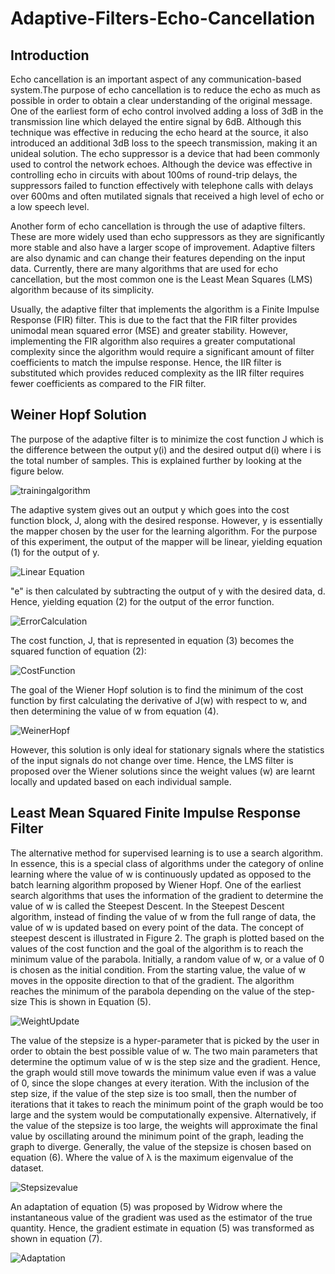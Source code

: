 # Adaptive-Filters-Echo-Cancellation

## Introduction 

Echo cancellation is an important aspect of any communication-based system.The purpose of echo cancellation is to reduce the echo as much as possible in order to obtain a clear understanding of the original message. One of the earliest form of echo control involved adding a loss of 3dB in the transmission line which delayed the entire signal by 6dB. Although this technique was effective in reducing the echo heard at the source, it also introduced an additional 3dB loss to the speech transmission, making it an unideal solution. The echo suppressor is a device that had been commonly used to control the network echoes. Although the device was effective in controlling echo in circuits with about 100ms of round-trip delays, the suppressors failed to function effectively with telephone calls with delays over 600ms and often mutilated signals that received a high level of echo or a low speech level. 

Another form of echo cancellation is through the use of adaptive filters. These are more widely used than echo suppressors as they are significantly more stable and also have a larger scope of improvement. Adaptive filters are also dynamic and can change their features depending on the input data. Currently, there are many algorithms that are used for echo cancellation, but the most common one is the Least Mean Squares (LMS) algorithm because of its simplicity.
 
Usually, the adaptive filter that implements the algorithm is a Finite Impulse Response (FIR) filter. This is due to the fact that the FIR filter provides unimodal mean squared error (MSE) and greater stability. However, implementing the FIR algorithm also requires a greater computational complexity since the algorithm would require a significant amount of filter coefficients to match the impulse response. Hence, the IIR filter is substituted which provides reduced complexity as the IIR filter requires fewer coefficients as compared to the FIR filter. 

## Weiner Hopf Solution

The purpose of the adaptive filter is to minimize the cost function J which is the difference between the output y(i) and the desired output d(i) where i is the total number of samples. This is explained further by looking at the figure below. 

![trainingalgorithm](https://user-images.githubusercontent.com/50300494/58265390-935fe580-7d4d-11e9-8739-56be7d9f5d38.png)

The adaptive system gives out an output y which goes into the cost function block, J, along with the desired response. However, y is essentially the mapper chosen by the user for the learning algorithm. For the purpose of this experiment, the output of the mapper will be linear, yielding equation (1) for the output of y. 

![Linear Equation](https://user-images.githubusercontent.com/50300494/58265550-e5a10680-7d4d-11e9-8fb9-40ba201b771b.png)

"e" is then calculated by subtracting the output of y with the desired data, d. Hence, yielding equation (2) for the output of the error function. 

![ErrorCalculation](https://user-images.githubusercontent.com/50300494/58265627-0a957980-7d4e-11e9-9672-e67a8c6f20bc.PNG)

The cost function, J, that is represented in equation (3) becomes the squared function of equation (2):

![CostFunction](https://user-images.githubusercontent.com/50300494/58265682-2862de80-7d4e-11e9-9982-4b66f09f10bc.PNG)

The goal of the Wiener Hopf solution is to find the minimum of the cost function by first calculating the derivative of J(w) with respect to w, and then determining the value of w from equation (4). 

![WeinerHopf](https://user-images.githubusercontent.com/50300494/58265719-3f093580-7d4e-11e9-93ee-856a7292c0af.PNG)

However, this solution is only ideal for stationary signals where the statistics of the input signals do not change over time. Hence, the LMS filter is proposed over the Wiener solutions since the weight values (w) are learnt locally and updated based on each individual sample. 


## Least Mean Squared Finite Impulse Response Filter

The alternative method for supervised learning is to use a search algorithm. In essence, this is a special class of algorithms under the category of online learning where the value of w is continuously updated as opposed to the batch learning algorithm proposed by Wiener Hopf. One of the earliest search algorithms that uses the information of the gradient to determine the value of w is called the Steepest Descent. In the Steepest Descent algorithm, instead of finding the value of w from the full range of data, the value of w is updated based on every point of the data. The concept of steepest descent is illustrated in Figure 2. The graph is plotted based on the values of the cost function and the goal of the algorithm is to reach the minimum value of the parabola. Initially, a random value of w, or a value of 0 is chosen as the initial condition. From the starting value,  the value of w moves in the opposite direction to that of the gradient. The algorithm  reaches the minimum of the parabola depending on the value of the step-size This is shown in Equation (5).

![WeightUpdate](https://user-images.githubusercontent.com/50300494/58276102-961a0500-7d64-11e9-99f7-c5a6351027ca.PNG)

The value of the stepsize is a hyper-parameter that is picked by the user in order to obtain the best possible value of w. The two main parameters that determine the optimum value of w is the step size and the gradient. Hence, the graph would still move towards the minimum value even if   was a value of 0, since the slope changes at every iteration. With the inclusion of the step size, if the value of the step size is too small, then the number of iterations that it takes to reach the minimum point of the graph would be too large and the system would be computationally expensive. Alternatively, if the value of the stepsize is too large, the weights will approximate the final value by oscillating around the minimum point of the graph, leading the graph to diverge. Generally, the value of  the stepsize is chosen based on equation (6). Where the value of λ is the maximum eigenvalue of the dataset. 

![Stepsizevalue](https://user-images.githubusercontent.com/50300494/58276163-c2358600-7d64-11e9-9571-96812cf5d189.PNG)

An adaptation of equation (5) was proposed by Widrow where the instantaneous value of the gradient was used as the estimator of the true quantity. Hence, the gradient estimate in equation (5) was transformed as shown in equation (7). 

![Adaptation](https://user-images.githubusercontent.com/50300494/58276248-eee99d80-7d64-11e9-9a0f-c753cab4420f.PNG)



